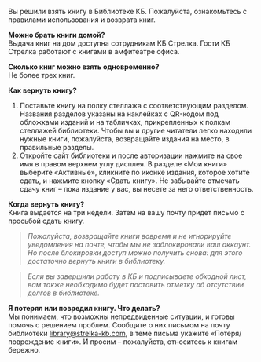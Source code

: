 Вы решили взять книгу в Библиотеке КБ. Пожалуйста, ознакомьтесь с правилами использования и возврата книг.

**Можно брать книги домой?**  
Выдача книг на дом доступна сотрудникам КБ Стрелка. Гости КБ Стрелка работают с книгами в амфитеатре офиса.

**Сколько книг можно взять одновременно?**  
Не более трех книг.

**Как вернуть книгу?**

1. Поставьте книгу на полку стеллажа с соответствующим разделом. Названия разделов указаны на наклейках с QR-кодом под обложками изданий и на табличках, прикрепленных к полкам стеллажей библиотеки. Чтобы вы и другие читатели легко находили нужные книги, пожалуйста, возвращайте издания на место, в правильные разделы.
2. Откройте сайт библиотеки и после авторизации нажмите на свое имя в правом верхнем углу дисплея. В разделе «Мои книги» выберите «Активные», кликните по иконке издания, которое хотите сдать, и нажмите кнопку «Сдать книгу». Не забывайте отмечать сдачу книг – пока издание у вас, вы несете за него ответственность.

**Когда вернуть книгу?**  
Книга выдается на три недели. Затем на вашу почту придет письмо с просьбой сдать книгу.

> _Пожалуйста, возвращайте книги вовремя и не игнорируйте уведомления на почте, чтобы мы не заблокировали ваш аккаунт. Но после блокировки доступ можно получить снова: для этого достаточно вернуть книги в библиотеку._

> _Если вы завершили работу в КБ и подписываете обходной лист, вам также необходимо будет поставить отметку об отсутствии долгов в библиотеке._

**Я потерял или повредил книгу. Что делать?**  
Мы понимаем, что возможны непредвиденные ситуации, и готовы помочь с решением проблем. Сообщите о них письмом на почту библиотеки [library@strelka-kb.com](mailto:library@strelka-kb.com), в теме письма укажите «Потеря/повреждение книги». И просим – пожалуйста, относитесь к книгам бережно.
